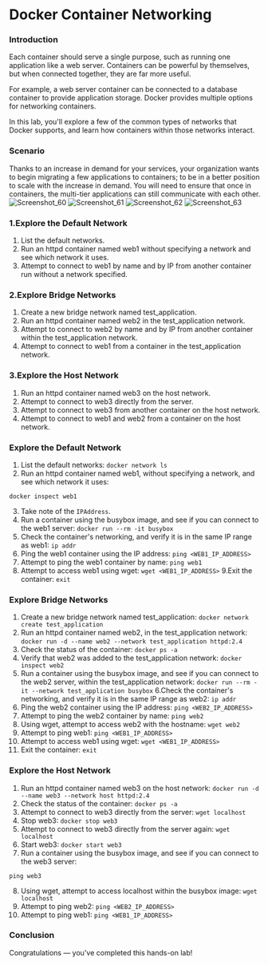 # Docker Container Networking

### Introduction
Each container should serve a single purpose, such as running one application like a web server. Containers can be powerful by themselves, but when connected together, they are far more useful.

For example, a web server container can be connected to a database container to provide application storage. Docker provides multiple options for networking containers.

In this lab, you'll explore a few of the common types of networks that Docker supports, and learn how containers within those networks interact.

### Scenario
Thanks to an increase in demand for your services, your organization wants to begin migrating a few applications to containers; to be in a better position to scale with the increase in demand. You will need to ensure that once in containers, the multi-tier applications can still communicate with each other.
![Screenshot_60](https://user-images.githubusercontent.com/106797604/200053564-d809efca-9c28-411f-b199-672ef4fdd93d.png)
![Screenshot_61](https://user-images.githubusercontent.com/106797604/200053567-be0e5694-363d-4018-9087-1a6b5312faef.png)
![Screenshot_62](https://user-images.githubusercontent.com/106797604/200053570-ed7ca84f-0723-496d-ba43-2cfa6593ab6a.png)
![Screenshot_63](https://user-images.githubusercontent.com/106797604/200053572-2f3946dd-6653-4dad-801f-7139a9094d58.png)
### 1.Explore the Default Network
1. List the default networks.
2. Run an httpd container named web1 without specifying a network and see which network it uses.
3. Attempt to connect to web1 by name and by IP from another container run without a network specified.

### 2.Explore Bridge Networks
1. Create a new bridge network named test_application.
2. Run an httpd container named web2 in the test_application network.
3. Attempt to connect to web2 by name and by IP from another container within the test_application network.
4. Attempt to connect to web1 from a container in the test_application network.

### 3.Explore the Host Network
1. Run an httpd container named web3 on the host network.
2. Attempt to connect to web3 directly from the server.
3. Attempt to connect to web3 from another container on the host network.
4. Attempt to connect to web1 and web2 from a container on the host network.

### Explore the Default Network
1. List the default networks:
```docker network ls```
2. Run an httpd container named web1, without specifying a network, and see which network it uses:
```docker run -d --name web1 httpd:2.4
docker inspect web1
```
3. Take note of the ```IPAddress```.
4. Run a container using the busybox image, and see if you can connect to the web1 server:
```docker run --rm -it busybox```
5. Check the container's networking, and verify it is in the same IP range as web1:
```ip addr```
6. Ping the web1 container using the IP address:
```ping <WEB1_IP_ADDRESS>```
7. Attempt to ping the web1 container by name:
```ping web1```
8. Attempt to access web1 using wget:
```wget <WEB1_IP_ADDRESS>```
9.Exit the container:
```exit```

### Explore Bridge Networks
1. Create a new bridge network named test_application:
```docker network create test_application```
2. Run an httpd container named web2, in the test_application network:
```docker run -d --name web2 --network test_application httpd:2.4```
3. Check the status of the container:
```docker ps -a```
4. Verify that web2 was added to the test_application network:
```docker inspect web2```
5. Run a container using the busybox image, and see if you can connect to the web2 server, within the test_application network:
```docker run --rm -it --network test_application busybox```
6.Check the container's networking, and verify it is in the same IP range as web2:
```ip addr```
7. Ping the web2 container using the IP address:
```ping <WEB2_IP_ADDRESS>```
8. Attempt to ping the web2 container by name:
```ping web2```
9. Using wget, attempt to access web2 with the hostname:
```wget web2```
10. Attempt to ping web1:
```ping <WEB1_IP_ADDRESS>```
11. Attempt to access web1 using wget:
```wget <WEB1_IP_ADDRESS>```
12. Exit the container:
```exit```

### Explore the Host Network
1. Run an httpd container named web3 on the host network:
```docker run -d --name web3 --network host httpd:2.4```
2. Check the status of the container:
```docker ps -a```
3. Attempt to connect to web3 directly from the server:
```wget localhost```
4. Stop web3:
```docker stop web3```
5. Attempt to connect to web3 directly from the server again:
```wget localhost```
6. Start web3:
```docker start web3```
7. Run a container using the busybox image, and see if you can connect to the web3 server:
```docker run --rm -it --network host busybox
ping web3
```
8. Using wget, attempt to access localhost within the busybox image:
```wget localhost```
9. Attempt to ping web2:
```ping <WEB2_IP_ADDRESS>```
10. Attempt to ping web1:
```ping <WEB1_IP_ADDRESS>```

### Conclusion
Congratulations — you've completed this hands-on lab!


